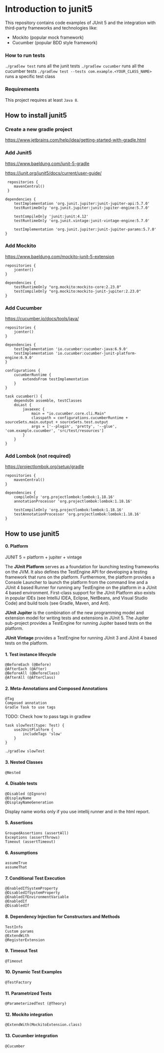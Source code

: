 # Introduction to junit5
This repository contains code examples of JUnit 5 and the integration with third-party frameworks and technologies like:
* Mockito (popular mock framework)
* Cucumber (popular BDD style framework)

### How to run tests
`./gradlew test` runs all the junit tests
`./gradlew cucumber` runs all the cucumber tests
`./gradlew test --tests com.example.<YOUR_CLASS_NAME>` runs a specific test class

### Requirements
This project requires at least `Java 8`.

## How to install junit5
### Create a new gradle project
https://www.jetbrains.com/help/idea/getting-started-with-gradle.html

### Add Junit5
https://www.baeldung.com/junit-5-gradle

https://junit.org/junit5/docs/current/user-guide/
     
     repositories {
        mavenCentral()
     }
    
    dependencies {
        testImplementation 'org.junit.jupiter:junit-jupiter-api:5.7.0'
        testRuntimeOnly 'org.junit.jupiter:junit-jupiter-engine:5.7.0'
    
        testCompileOnly 'junit:junit:4.12'
        testRuntimeOnly 'org.junit.vintage:junit-vintage-engine:5.7.0'
        
        testImplementation 'org.junit.jupiter:junit-jupiter-params:5.7.0'
    }
    
### Add Mockito
https://www.baeldung.com/mockito-junit-5-extension

    repositories {
        jcenter()
    }
    
    dependencies {
        testRuntimeOnly "org.mockito:mockito-core:2.23.0"
        testCompileOnly "org.mockito:mockito-junit-jupiter:2.23.0"
    }

### Add Cucumber
https://cucumber.io/docs/tools/java/

    repositories {
        jcenter()
    }
    
    dependencies {
        testImplementation 'io.cucumber:cucumber-java:6.9.0'
        testImplementation 'io.cucumber:cucumber-junit-platform-engine:6.9.0'
    }
    
    configurations {
        cucumberRuntime {
            extendsFrom testImplementation
        }
    }
    
    task cucumber() {
        dependsOn assemble, testClasses
        doLast {
            javaexec {
                main = "io.cucumber.core.cli.Main"
                classpath = configurations.cucumberRuntime + sourceSets.main.output + sourceSets.test.output
                args = ['--plugin', 'pretty', '--glue', 'com.example.cucumber', 'src/test/resources']
            }
        }
    }

### Add Lombok (not required)
https://projectlombok.org/setup/gradle

    repositories {
        mavenCentral()
    }
    
    dependencies {
        compileOnly 'org.projectlombok:lombok:1.18.16'
        annotationProcessor 'org.projectlombok:lombok:1.18.16'
        
        testCompileOnly 'org.projectlombok:lombok:1.18.16'
        testAnnotationProcessor 'org.projectlombok:lombok:1.18.16'
    }
    
## How to use junit5
#### 0. Platform
JUNIT 5 =  platform + jupiter + vintage

The **JUnit Platform** serves as a foundation for launching testing frameworks on the JVM. It also defines the TestEngine API for developing a testing framework that runs on the platform. Furthermore, the platform provides a Console Launcher to launch the platform from the command line and a JUnit 4 based Runner for running any TestEngine on the platform in a JUnit 4 based environment. First-class support for the JUnit Platform also exists in popular IDEs (see IntelliJ IDEA, Eclipse, NetBeans, and Visual Studio Code) and build tools (see Gradle, Maven, and Ant).

**JUnit Jupiter** is the combination of the new programming model and extension model for writing tests and extensions in JUnit 5. The Jupiter sub-project provides a TestEngine for running Jupiter based tests on the platform.

**JUnit Vintage** provides a TestEngine for running JUnit 3 and JUnit 4 based tests on the platform.

#### 1. Test instance lifecycle
    @BeforeEach (@Before)
    @AfterEach (@After)
    @BeforeAll (@BeforeClass)
    @AfterAll (@AfterClass)
    
#### 2. Meta-Annotations and Composed Annotations    
    @Tag
    Composed annotation
    Gradle Task to use tags

TODO: Check how to pass tags in gradlew
    
    task slowTest(type: Test) {
        useJUnitPlatform {
            includeTags 'slow'
        }
    }

    ./gradlew slowTest

#### 3. Nested Classes
    @Nested
    
#### 4. Disable tests
    @Disabled (@Ignore)
    @DisplayName
    @DisplayNameGeneration

Display name works only if you use intellij runner and in the html report.

#### 5. Assertions
    GroupedAssertions (assertAll)
    Exceptions (assertThrows)
    Timeout (assertTimeout)

#### 6. Assumptions
    assumeTrue
    assumeThat

#### 7. Conditional Test Execution
    @EnabledIfSystemProperty 
    @DisabledIfSystemProperty
    @EnabledIfEnvironmentVariable
    @EnabledIf
    @DisabledIf
    
#### 8. Dependency Injection for Constructors and Methods
    TestInfo
    Custom params
    @ExtendWith
    @RegisterExtension
    
#### 9. Timeout Test
    @Timeout
   
#### 10. Dynamic Test Examples
    @TestFactory
   
#### 11. Parametrized Tests
    @ParameterizedTest (@Theory)

#### 12. Mockito integration
    @ExtendWith(MockitoExtension.class)

#### 13. Cucumber integration
    @Cucumber
